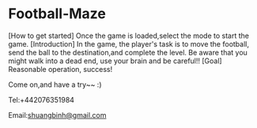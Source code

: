 # Football-Maze

[How to get started]
Once the game is loaded,select the mode to start the game.
 [Introduction]
In the game, the player's task is to move the football, send the ball to the destination,and complete the level.
Be aware that you might walk into a dead end, use your brain and be careful!!
[Goal]
Reasonable operation, success!

Come on,and have a try~~ :)

Tel:+442076351984

Email:shuangbinh@gmail.com
